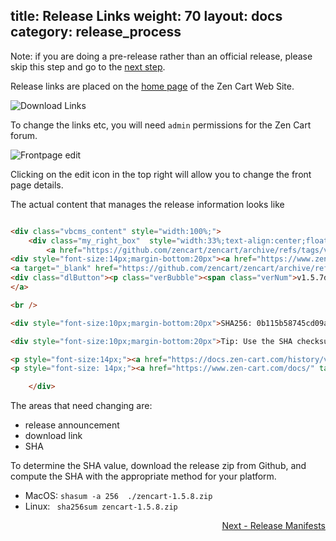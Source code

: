 
title: Release Links
weight: 70
layout: docs
category: release_process
---

Note: if you are doing a pre-release rather than an official release, please skip this step and go to the [next step](#next). 

Release links are placed on the [home page](https://www.zen-cart.com) of the Zen Cart Web Site.

![ Download Links](/images/download_links.png)

To change the links etc, you will need `admin` permissions for the Zen Cart forum.

![ Frontpage edit](/images/frontpage_edit.png)

Clicking on the edit icon in the top right will allow you to change the front page details.

The actual content that manages the release information looks like 

```html

<div class="vbcms_content" style="width:100%;">
    <div class="my_right_box"  style="width:33%;text-align:center;float:right;">
        <a href="https://github.com/zencart/zencart/archive/refs/tags/v1.5.7d.zip" target="_blank"><img src="/images/styles/zencart/style/ZC-in-the-box.jpg"></a>
<div style="font-size:14px;margin-bottom:20px"><a href="https://www.zen-cart.com/showthread.php?228675-Zen-Cart-v1-5-7d-released!!">v1.5.7d Release Announcement</a></div>
<a target="_blank" href="https://github.com/zencart/zencart/archive/refs/tags/v1.5.7d.zip" style="display:block">
<div class="dlButton"><p class="verBubble"><span class="verNum">v1.5.7d</span></p> Download Zip File</div>
</a>

<br />

<div style="font-size:10px;margin-bottom:20px">SHA256: 0b115b58745cd09a0e4ae2795df437f051552d453ff9d0d9f333d96685836294</div>

<div style="font-size:10px;margin-bottom:20px">Tip: Use the SHA checksum shown to <a href="https://docs.zen-cart.com/user/installing/validate_sha/" target="_blank">verify file integrity</a></div>

<p style="font-size:14px;"><a href="https://docs.zen-cart.com/history/v15x/" target="_blank">Click here to download older versions</a></p>
<p style="font-size: 14px;"><a href="https://www.zen-cart.com/docs/" target="_blank">Implementation Guide</a></p>

    </div>
```

The areas that need changing are: 

- release announcement
- download link
- SHA

To determine the SHA value, download the release zip from Github, and compute the SHA with the appropriate method for your platform. 

- MacOS: `shasum -a 256  ./zencart-1.5.8.zip`
- Linux: ` sha256sum zencart-1.5.8.zip`

<div style="text-align:right;" id="next">
   <a class="btn btn-lg btn-primary mr-3 mb-4" href="/dev/release_process/manifest/">
        Next - Release Manifests<i class="fas fa-arrow-alt-circle-right ml-2"></i>
   </a>
</div>

